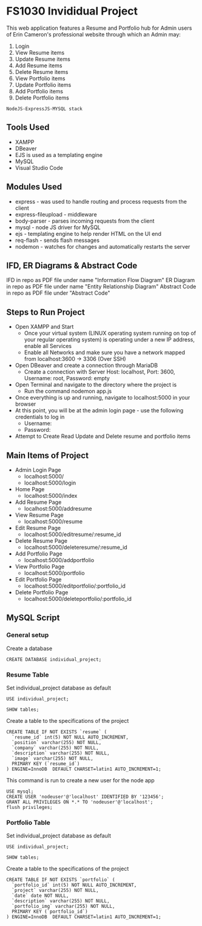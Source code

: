 # FS1030 Invididual Project
This web application features a Resume and Portfolio hub for Admin users of Erin Cameron's professional website through which an Admin may:
1. Login
2. View Resume items
3. Update Resume items
4. Add Resume items
5. Delete Resume items
6. View Portfolio items
7. Update Portfolio items
8. Add Portfolio items
9. Delete Portfolio items

```
NodeJS-ExpressJS-MYSQL stack
```

## Tools Used
- XAMPP 
- DBeaver
- EJS is used as a templating engine
- MySQL
- Visual Studio Code

## Modules Used
- express - was used to handle routing and process requests from the client
- express-fileupload - middleware
- body-parser - parses incoming requests from the client
- mysql - node JS driver for MySQL
- ejs - templating engine to help render HTML on the UI end
- req-flash - sends flash messages
- nodemon - watches for changes and automatically restarts the server

## IFD, ER Diagrams & Abstract Code
IFD in repo as PDF file under name "Information Flow Diagram"
ER Diagram in repo as PDF file under name "Entity Relationship Diagram"
Abstract Code in repo as PDF file under "Abstract Code"

## Steps to Run Project
- Open XAMPP and Start
    - Once your virtual system (LINUX operating system running on top of your regular operating system) is operating under a new IP address, enable all Services
    - Enable all Networks and make sure you have a network mapped from localhost:3600 -> 3306 (Over SSH)
- Open DBeaver and create a connection through MariaDB
    - Create a connection with Server Host: localhost, Port: 3600, Username: root, Password: empty
- Open Terminal and navigate to the directory where the project is
    - Run the command nodemon app.js
- Once everything is up and running, navigate to localhost:5000 in your browser
- At this point, you will be at the admin login page - use the following credentials to log in
    - Username:
    - Password: 
- Attempt to Create Read Update and Delete resume and portfolio items


## Main Items of Project
- Admin Login Page
    - localhost:5000/
    - localhost:5000/login
- Home Page
    - localhost:5000/index
- Add Resume Page
    - localhost:5000/addresume
- View Resume Page
    - localhost:5000/resume
- Edit Resume Page
    - localhost:5000/editresume/:resume_id
- Delete Resume Page
    - localhost:5000/deleteresume/:resume_id
- Add Portfolio Page
    - localhost:5000/addportfolio
- View Portfolio Page
    - localhost:5000/portfolio
- Edit Portfolio Page
    - localhost:5000/editportfolio/:portfolio_id
- Delete Portfolio Page
    - localhost:5000/deleteportfolio/:portfolio_id



## MySQL Script

### General setup
Create a database 

```
CREATE DATABASE individual_project;
```

### Resume Table 
Set individual_project database as default

```
USE individual_project;
```

```
SHOW tables;
```

Create a table to the specifications of the project

```
CREATE TABLE IF NOT EXISTS `resume` (
  `resume_id` int(5) NOT NULL AUTO_INCREMENT,
  `position` varchar(255) NOT NULL,
  `company` varchar(255) NOT NULL,
  `description` varchar(255) NOT NULL,
  `image` varchar(255) NOT NULL,
  PRIMARY KEY (`resume_id`)
) ENGINE=InnoDB  DEFAULT CHARSET=latin1 AUTO_INCREMENT=1;
```

This command is run to create a new user for the node app

```
USE mysql;
CREATE USER 'nodeuser'@'localhost' IDENTIFIED BY '123456';
GRANT ALL PRIVILEGES ON *.* TO 'nodeuser'@'localhost';
flush privileges;
```

### Portfolio Table

Set individual_project database as default

```
USE individual_project;
```

```
SHOW tables;
```

Create a table to the specifications of the project

```
CREATE TABLE IF NOT EXISTS `portfolio` (
  `portfolio_id` int(5) NOT NULL AUTO_INCREMENT,
  `project` varchar(255) NOT NULL,
  `date` date NOT NULL,
  `description` varchar(255) NOT NULL,
  `portfolio_img` varchar(255) NOT NULL,
  PRIMARY KEY (`portfolio_id`)
) ENGINE=InnoDB  DEFAULT CHARSET=latin1 AUTO_INCREMENT=1;
```
